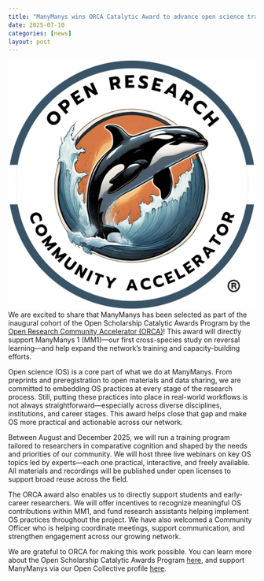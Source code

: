 ```yaml
---
title: "ManyManys wins ORCA Catalytic Award to advance open science training"
date: 2025-07-10
categories: [news]
layout: post
---
```


![ORCA logo](/assets/img/orca_logo.png)
We are excited to share that ManyManys has been selected as part of the inaugural cohort of the Open Scholarship Catalytic Awards Program by the [Open Research Community Accelerator (ORCA)](https://www.orcaopen.org/)! This award will directly support ManyManys 1 (MM1)—our first cross-species study on reversal learning—and help expand the network’s training and capacity-building efforts.

Open science (OS) is a core part of what we do at ManyManys. From preprints and preregistration to open materials and data sharing, we are committed to embedding OS practices at every stage of the research process. Still, putting these practices into place in real-world workflows is not always straightforward—especially across diverse disciplines, institutions, and career stages. This award helps close that gap and make OS more practical and actionable across our network.

Between August and December 2025, we will run a training program tailored to researchers in comparative cognition and shaped by the needs and priorities of our community. We will host three live webinars on key OS topics led by experts—each one practical, interactive, and freely available. All materials and recordings will be published under open licenses to support broad reuse across the field.

The ORCA award also enables us to directly support students and early-career researchers. We will offer incentives to recognize meaningful OS contributions within MM1, and fund research assistants helping implement OS practices throughout the project. We have also welcomed a Community Officer who is helping coordinate meetings, support communication, and strengthen engagement across our growing network.

We are grateful to ORCA for making this work possible. You can learn more about the Open Scholarship Catalytic Awards Program [here](https://www.orcaopen.org/work/cap), and support ManyManys via our Open Collective profile [here](https://opencollective.com/manymanys).
